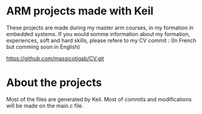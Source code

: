 # ARM projects made with Keil

These projects are made during my master arm courses, in my formation in embedded systems.
If you would somme information about my formation, experiences, soft and hard skills, please refere to my CV commit :
(In French but comming soon in English)

https://github.com/massicotjgab/CV.git

# About the projects

Most of the files are generated by Keil.
Most of commits and modifications will be made on the main.c file.
